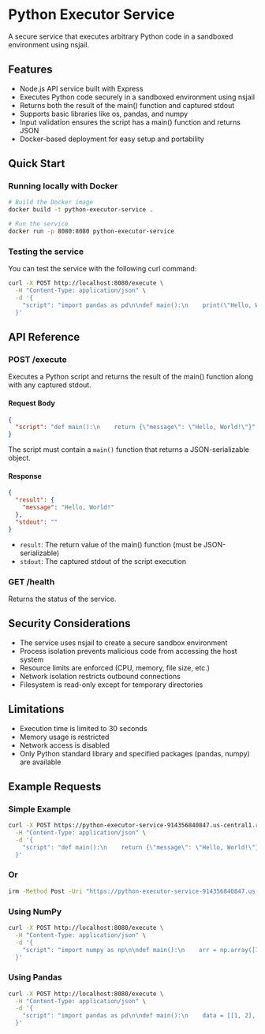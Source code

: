 # Python Executor Service

A secure service that executes arbitrary Python code in a sandboxed environment using nsjail.

## Features

- Node.js API service built with Express
- Executes Python code securely in a sandboxed environment using nsjail
- Returns both the result of the main() function and captured stdout
- Supports basic libraries like os, pandas, and numpy
- Input validation ensures the script has a main() function and returns JSON
- Docker-based deployment for easy setup and portability

## Quick Start

### Running locally with Docker

```bash
# Build the Docker image
docker build -t python-executor-service .

# Run the service
docker run -p 8080:8080 python-executor-service
```

### Testing the service

You can test the service with the following curl command:

```bash
curl -X POST http://localhost:8080/execute \
  -H "Content-Type: application/json" \
  -d '{
    "script": "import pandas as pd\n\ndef main():\n    print(\"Hello, World!\")\n    df = pd.DataFrame({\"A\": [1, 2, 3], \"B\": [4, 5, 6]})\n    print(df)\n    return {\"message\": \"Success\", \"data\": df.to_dict()}"
  }'
```

## API Reference

### POST /execute

Executes a Python script and returns the result of the main() function along with any captured stdout.

#### Request Body

```json
{
  "script": "def main():\n    return {\"message\": \"Hello, World!\"}"
}
```

The script must contain a `main()` function that returns a JSON-serializable object.

#### Response

```json
{
  "result": {
    "message": "Hello, World!"
  },
  "stdout": ""
}
```

- `result`: The return value of the main() function (must be JSON-serializable)
- `stdout`: The captured stdout of the script execution

### GET /health

Returns the status of the service.

## Security Considerations

- The service uses nsjail to create a secure sandbox environment
- Process isolation prevents malicious code from accessing the host system
- Resource limits are enforced (CPU, memory, file size, etc.)
- Network isolation restricts outbound connections
- Filesystem is read-only except for temporary directories

## Limitations

- Execution time is limited to 30 seconds
- Memory usage is restricted
- Network access is disabled
- Only Python standard library and specified packages (pandas, numpy) are available

## Example Requests

### Simple Example
```bash
curl -X POST https://python-executor-service-914356840847.us-central1.run.app/execute \
  -H "Content-Type: application/json" \
  -d '{
    "script": "def main():\n    return {\"message\": \"Hello, World!\"}"
  }'
```

### Or
```bash
irm -Method Post -Uri "https://python-executor-service-914356840847.us-central1.run.app/execute" -ContentType "application/json" -Body "{`"script`": `"def main():\n    return {'message': 'Hello, World!'}`"}"
```

### Using NumPy
```bash
curl -X POST http://localhost:8080/execute \
  -H "Content-Type: application/json" \
  -d '{
    "script": "import numpy as np\n\ndef main():\n    arr = np.array([1, 2, 3, 4, 5])\n    mean = float(np.mean(arr))\n    std = float(np.std(arr))\n    return {\"mean\": mean, \"std\": std, \"original_data\": arr.tolist()}"
  }'
```

### Using Pandas
```bash
curl -X POST http://localhost:8080/execute \
  -H "Content-Type: application/json" \
  -d '{
    "script": "import pandas as pd\n\ndef main():\n    data = [[1, 2], [3, 4]]\n    df = pd.DataFrame(data, columns=[\"A\", \"B\"])\n    print(\"DataFrame created:\")\n    print(df)\n    return {\"data\": df.to_dict()}"
  }'
```
